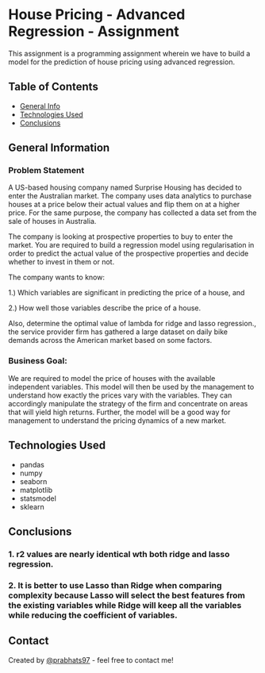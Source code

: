 # House Pricing - Advanced Regression - Assignment
This assignment is a programming assignment wherein we have to build a model for the prediction of house pricing using advanced regression. 


## Table of Contents
* [General Info](#general-information)
* [Technologies Used](#technologies-used)
* [Conclusions](#conclusions)

<!-- You can include any other section that is pertinent to your problem -->

## General Information
### Problem Statement
A US-based housing company named Surprise Housing has decided to enter the Australian market. The company uses data analytics to purchase houses at a price below their actual values and flip them on at a higher price. For the same purpose, the company has collected a data set from the sale of houses in Australia.

The company is looking at prospective properties to buy to enter the market. You are required to build a regression model using regularisation in order to predict the actual value of the prospective properties and decide whether to invest in them or not.

The company wants to know:

1.) Which variables are significant in predicting the price of a house, and

2.) How well those variables describe the price of a house.

Also, determine the optimal value of lambda for ridge and lasso regression., the service provider firm has gathered a large dataset on daily bike demands across the American market based on some factors. 


### Business Goal:
We are required to model the price of houses with the available independent variables. This model will then be used by the management to understand how exactly the prices vary with the variables. They can accordingly manipulate the strategy of the firm and concentrate on areas that will yield high returns. Further, the model will be a good way for management to understand the pricing dynamics of a new market. 


## Technologies Used
- pandas
- numpy
- seaborn
- matplotlib
- statsmodel
- sklearn



## Conclusions
### 1. r2 values are nearly identical wth both ridge and lasso regression.
### 2. It is better to use Lasso than Ridge when comparing complexity because Lasso will select the best features from the existing variables while Ridge will keep all the variables while reducing the coefficient of variables.


## Contact
Created by [@prabhats97](https://github.com/prabhats97) - feel free to contact me!


<!-- Optional -->
<!-- ## License -->
<!-- This project is open source and available under the [... License](). -->

<!-- You don't have to include all sections - just the one's relevant to your project -->
